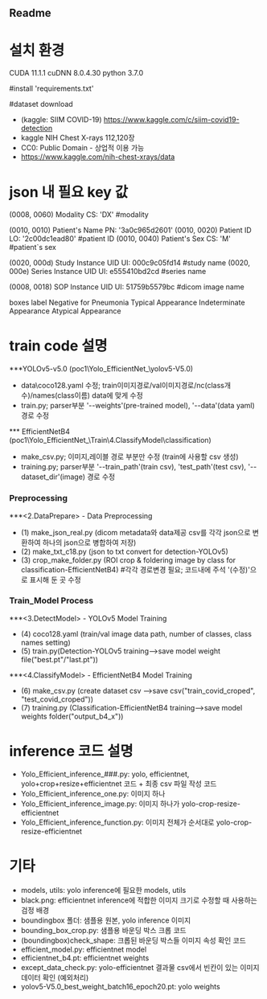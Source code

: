 ## Readme

# 설치 환경 
CUDA 11.1.1
cuDNN 8.0.4.30
python 3.7.0

#install 'requirements.txt'

#dataset download
- (kaggle: SIIM COVID-19) https://www.kaggle.com/c/siim-covid19-detection
- kaggle NIH Chest X-rays 112,120장 
- CC0: Public Domain - 상업적 이용 가능
- https://www.kaggle.com/nih-chest-xrays/data

# json 내 필요 key 값

<meta2json>
(0008, 0060) Modality                            CS: 'DX'  #modality

(0010, 0010) Patient's Name                      PN: '3a0c965d2601'
(0010, 0020) Patient ID                          LO: '2c00dc1ead80'  #patient ID
(0010, 0040) Patient's Sex                       CS: 'M'  #patient`s sex

(0020, 000d) Study Instance UID                  UI: 000c9c05fd14  #study name
(0020, 000e) Series Instance UID                 UI: e555410bd2cd  #series name

(0008, 0018) SOP Instance UID                    UI: 51759b5579bc  #dicom image name


<csv2json>
boxes
label
Negative for Pneumonia
Typical Appearance
Indeterminate Appearance
Atypical Appearance

# train code 설명
***YOLOv5-v5.0 (poc1\Yolo_EfficientNet_\yolov5-V5.0)
- data\coco128.yaml 수정; train이미지경로/val이미지경로/nc(class개수)/names(class이름) data에 맞게 수정
- train.py; parser부분 '--weights'(pre-trained model), '--data'(data yaml) 경로 수정

*** EfficientNetB4 (poc1\Yolo_EfficientNet_\Train\4.ClassifyModel\classification)
- make_csv.py; 이미지,레이블 경로 부분만 수정 (train에 사용할 csv 생성)
- training.py; parser부분 '--train_path'(train csv), 'test_path'(test csv), '--dataset_dir'(image) 경로 수정

### Preprocessing
***<2.DataPrepare> - Data Preprocessing
- (1) make_json_real.py (dicom metadata와 data제공 csv를 각각 json으로 변환하여 하나의 json으로 병합하여 저장)
- (2) make_txt_c18.py (json to txt convert for detection-YOLOv5)
- (3) crop_make_folder.py (ROI crop & foldering image by class for classification-EfficientNetB4)
#각각 경로변경 필요; 코드내에 주석 '(수정)'으로 표시해 둔 곳 수정
  
### Train_Model Process
***<3.DetectModel> - YOLOv5 Model Training
- (4) coco128.yaml (train/val image data path, number of classes, class names setting)
- (5) train.py(Detection-YOLOv5 training-->save model weight file("best.pt"/"last.pt"))

***<4.ClassifyModel> - EfficientNetB4 Model Training
- (6) make_csv.py (create dataset csv -->save csv("train_covid_croped", "test_covid_croped"))
- (7) training.py (Classification-EfficientNetB4 training-->save model weights folder("output_b4_x"))


# inference 코드 설명
- Yolo_Efficient_inference_###.py: yolo, efficientnet, yolo+crop+resize+efficientnet 코드 + 최종 csv 파일 작성 코드
- Yolo_Efficient_inference_one.py: 이미지 하나
- Yolo_Efficient_inference_image.py: 이미지 하나가 yolo-crop-resize-efficientnet
- Yolo_Efficient_inference_function.py: 이미지 전체가 순서대로 yolo-crop-resize-efficientnet


# 기타
- models, utils: yolo inference에 필요한 models, utils
- black.png: efficientnet inference에 적합한 이미지 크기로 수정할 때 사용하는 검정 배경
- boundingbox 폴더: 샘플용 원본, yolo inference 이미지
- bounding_box_crop.py: 샘플용 바운딩 박스 크롭 코드
- (boundingbox)check_shape: 크롭된 바운딩 박스들 이미지 속성 확인 코드
- efficient_model.py: efficientnet model
- efficientnet_b4.pt:  efficientnet weights
- except_data_check.py: yolo-efficientnet 결과물 csv에서 빈칸이 있는 이미지 데이터 확인 (예외처리)
- yolov5-V5.0_best_weight_batch16_epoch20.pt: yolo weights



